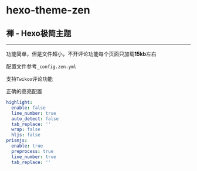 # hexo-theme-zen
## 禅 - Hexo极简主题

---

功能简单，但是文件超小，不开评论功能每个页面只加载**15kb**左右

配置文件参考`_config.zen.yml`

支持`Twikoo`评论功能

正确的高亮配置
```yaml
highlight:
  enable: false
  line_number: true
  auto_detect: false
  tab_replace: ''
  wrap: false
  hljs: false
prismjs:
  enable: true
  preprocess: true
  line_number: true
  tab_replace: ''
```